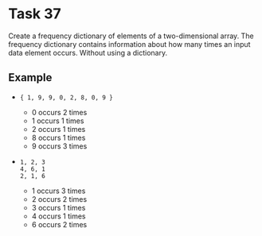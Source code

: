 # Task 37

Create a frequency dictionary of elements of a two-dimensional array. The
frequency dictionary contains information about how many times an input data
element occurs. Without using a dictionary.

## Example

- `{ 1, 9, 9, 0, 2, 8, 0, 9 }`
  - 0 occurs 2 times
  - 1 occurs 1 times
  - 2 occurs 1 times
  - 8 occurs 1 times
  - 9 occurs 3 times

- ```plain
  1, 2, 3
  4, 6, 1
  2, 1, 6
  ```

  - 1 occurs 3 times
  - 2 occurs 2 times
  - 3 occurs 1 times
  - 4 occurs 1 times
  - 6 occurs 2 times

